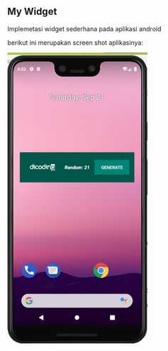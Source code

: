 ## My Widget

Implemetasi widget sederhana pada aplikasi android

berikut ini merupakan screen shot aplikasinya:

![](screenshot/Screenshot_1.png)